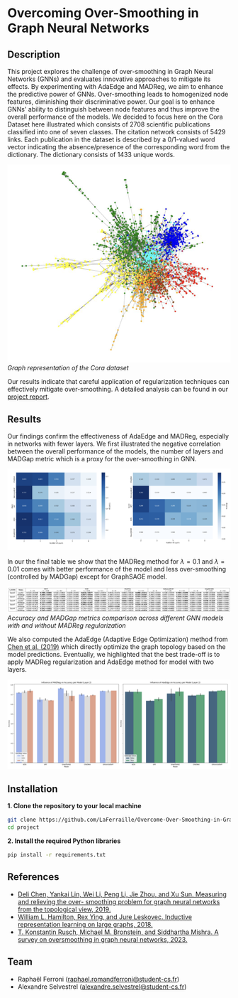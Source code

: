 # Overcoming Over-Smoothing in Graph Neural Networks

## Description
This project explores the challenge of over-smoothing in Graph Neural Networks (GNNs) and evaluates innovative approaches to mitigate its effects. By experimenting with AdaEdge and MADReg, we aim to enhance the predictive power of GNNs. Over-smoothing leads to homogenized node features, diminishing their discriminative power. Our goal is to enhance GNNs' ability to distinguish between node features and thus improve the overall performance of the models. We decided to focus here on the Cora Dataset here illustrated which consists of 2708 scientific publications classified into one of seven classes. The citation network consists of 5429 links. Each publication in the dataset is described by a 0/1-valued word vector indicating the absence/presence of the corresponding word from the dictionary. The dictionary consists of 1433 unique words.

![image1](img/cora.png)
*Graph representation of the Cora dataset*

Our results indicate that careful application of regularization techniques can effectively mitigate over-smoothing. A detailed analysis can be found in our [project report](reports/Overcome-Over-Smoothing-in-Graph-Neural-Networks/reports/Overcome-Over-Smoothing-in-Graph-Neural-Networks.pdf).


## Results
Our findings confirm the effectiveness of AdaEdge and MADReg, especially in networks with fewer layers. We first illustrated the negative correlation between the overall performance of the models, the number of layers and MADGap metric which is a proxy for the over-smoothing in GNN.

![image2](img/oversmoothing.png)

In our the final table we show that the MADReg method for $\lambda = 0.1$ and $\lambda = 0.01$ comes with better performance of the model and less over-smoothing (controlled by MADGap) except for GraphSAGE model.

![image3](img/madreg_results.png)
*Accuracy and MADGap metrics comparison across different GNN models with and without MADReg regularization*

We also computed the AdaEdge (Adaptive Edge Optimization) method from [Chen et al. (2019)](https://arxiv.org/pdf/1909.03211) which directly optimize the graph topology based on the model predictions. Eventually, we highlighted that the best trade-off is to apply MADReg regularization and AdaEdge method for model with two layers. 

![image4](img/madreg_adaedge.png)


## Installation

**1. Clone the repository to your local machine**

```bash
git clone https://github.com/LaFerraille/Overcome-Over-Smoothing-in-Graph-Neural-Networks.git
cd project
```

**2. Install the required Python libraries**

```bash
pip install -r requirements.txt
```

## References
- [Deli Chen, Yankai Lin, Wei Li, Peng Li, Jie Zhou, and Xu Sun. Measuring and relieving the over- smoothing problem for graph neural networks from the topological view, 2019.](https://arxiv.org/pdf/1909.03211)
- [William L. Hamilton, Rex Ying, and Jure Leskovec. Inductive representation learning on large graphs, 2018.](https://arxiv.org/pdf/1706.02216)
- [T. Konstantin Rusch, Michael M. Bronstein, and Siddhartha Mishra. A survey on oversmoothing in graph neural networks, 2023.](https://arxiv.org/pdf/2303.10993)

## Team
- Raphaël Ferroni (raphael.romandferroni@student-cs.fr)
- Alexandre Selvestrel (alexandre.selvestrel@student-cs.fr)

